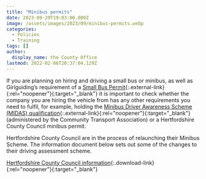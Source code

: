 ```yaml
---
title: "Minibus permits"
date: 2023-09-29T19:03:00.000Z
image: /assets/images/2023/09/minibus-permits.webp
categories:
  - Policies
  - Training
tags: []
author:
  display_name: the County Office
lastmod: 2022-02-06T20:37:04.129Z
---
```

If you are planning on hiring and driving a small bus or minibus, as well as Girlguiding’s requirement of a [Small Bus Permit](https://www.girlguiding.org.uk/information-for-volunteers/programme-and-activities/guidance-on-activities/transport/coaches-and-minibuses/){:.external-link}{:rel="noopener"}{:target="_blank"} it is important to check whether the company you are hiring the vehicle from has any other requirements you need to fulfil, for example, holding the [Minibus Driver Awareness Scheme (MIDAS) qualification](https://ctauk.org/training/midas/){:.external-link}{:rel="noopener"}{:target="_blank"} (administered by the Community Transport Association) or a Hertfordshire County Council minibus permit.

Hertfordshire County Council are in the process of relaunching their Minibus Scheme. The information document below sets out some of the changes to their driving assessment scheme.

[Hertfordshire County Council information](/assets/docs/2023/hcc-driving-assessment-process.pdf){:.download-link}{:rel="noopener"}{:target="_blank"}
